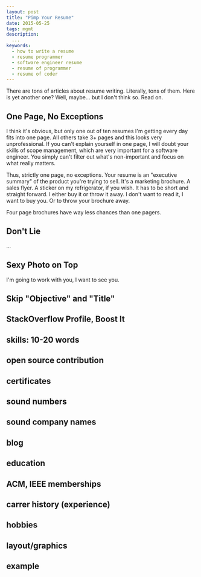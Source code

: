 ```yaml
---
layout: post
title: "Pimp Your Resume"
date: 2015-05-25
tags: mgmt
description:
  ...
keywords:
  - how to write a resume
  - resume programmer
  - software engineer resume
  - resume of programmer
  - resume of coder
---
```


There are tons of articles about resume writing. Literally, tons of them.
Here is yet another one? Well, maybe... but I don't think so. Read on.

<!--more-->

## One Page, No Exceptions

I think it's obvious, but only one out of ten resumes I'm getting
every day fits into one page. All others take 3+ pages and this looks
very unprofessional. If you can't explain yourself in one page, I will doubt
your skills of scope management, which are very important for a software engineer.
You simply can't filter out what's
non-important and focus on what really matters.

Thus, strictly one page, no exceptions. Your resume is an "executive summary"
of the product you're trying to sell. It's a marketing brochure. A sales
flyer. A sticker on my refrigerator, if you wish. It has to be short
and straight forward. I either buy it or throw it away. I don't want to read it,
I want to buy you. Or to throw your brochure away.

Four page brochures have way less chances than one pagers.

## Don't Lie

...

## Sexy Photo on Top

I'm going to work with you, I want to see you.

## Skip "Objective" and "Title"



## StackOverflow Profile, Boost It

## skills: 10-20 words

## open source contribution

## certificates

## sound numbers

## sound company names

## blog

## education

## ACM, IEEE memberships

## carrer history (experience)

## hobbies

## layout/graphics

## example
